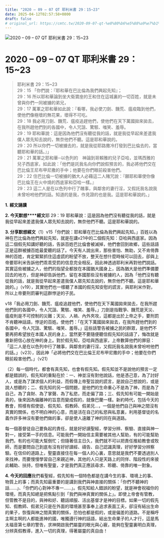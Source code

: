 ```yaml
---
title: "2020 – 09 – 07 QT 耶利米書 29：15~23"
date: 2025-04-12T02:57:58+0800
draft: false
# original_url: https://cmtc.tw/2020-09-07-qt-%e8%80%b6%e5%88%a9%e7%b1%b3%e6%9b%b8-29%ef%bc%9a1523
---
```


![2020 – 09 – 07 QT 耶利米書 29：15\~23](/images/qt.jpg   "2020 – 09 – 07 QT 耶利米書 29：15\~23")

# 2020 – 09 – 07 QT 耶利米書 29：15\~23

> 耶利米書 29：15\~23  
> 29：15 「你們說：『耶和華在巴比倫為我們興起先知』；  
> 29：16 所以耶和華論到坐大衛寶座的王和住在這城裏的一切百姓，就是未曾與你們一同被擄的弟兄，  
> 29：17 萬軍之耶和華如此說：『看哪，我必使刀劍、饑荒、瘟疫臨到他們，使他們像極壞的無花果，壞得不可吃。  
> 29：18 我必用刀劍、饑荒、瘟疫追趕他們，使他們在天下萬國拋來拋去，在我所趕他們到的各國中，令人咒詛、驚駭、嗤笑、羞辱。  
> 29：19 耶和華說：這是因為他們沒有聽從我的話，就是我從早起來差遣我僕人眾先知去說的，無奈他們不聽。這是耶和華說的。  
> 29：20 所以你們一切被擄去的，就是我從耶路撒冷打發到巴比倫去的，當聽耶和華的話。』」  
> 29：21 萬軍之耶和華─以色列的　神論到哥賴雅的兒子亞哈，並瑪西雅的兒子西底家，如此說：「他們是託我名向你們說假預言的，我必將他們交在巴比倫王尼布甲尼撒的手中；他要在你們眼前殺害他們。  
> 29：22 住巴比倫一切被擄的猶大人必藉這二人賭咒說：『願耶和華使你像巴比倫王在火中燒的西底家和亞哈一樣。』  
> 29：23 這二人是在以色列中行了醜事，與鄰舍的妻行淫，又假託我名說我未曾吩咐他們的話。知道的是我，作見證的也是我。這是耶和華說的。」

**1.** **經文誦讀**

**2. 今天默想****經文**耶 29：19 耶和華說：這是因為他們沒有聽從我的話，就是我從早起來差遣我僕人眾先知去說的，無奈他們不聽。這是耶和華說的。

**3. 分享默想經文**（1）v15「你們說：耶和華在巴比倫為我們興起先知。」百姓以為神在巴比倫為他們興起先知，就是在講v21中的二個假先知：亞哈與西底家。因為這二個假先知講好聽的話，告訴百姓巴比倫會被滅掉，他們會回到故鄉，這些話語正是這群被擄百姓最愛聽的話了。今天有人說出來，那些害怕、無助，又不肯倚靠神的百姓，肯定緊緊抓住這虛謊的盼望不放，整天在想什麼時候可以回去，卻與上帝要耶利米告訴他們乖乖受罰的信息完全相反。因此神透過耶利米再對他們說話。其實這些被擄之人，他們的指望全都放在本國猶大國身上，因為猶大是他們準備要回去的地方，但是神卻告訴他們，留在本國那些沒有被擄的人，因為「他們沒有聽從我的話，就是我從早起來差遣我僕人眾先知去說的，無奈他們不聽。這是耶和華說的。」（v19），其實他們也一樣聽了本國的假先知安慰的謊言，與耶利米作對，所以上帝要刑罰審判這群悖逆的子民。

v18「我必用刀劍、饑荒、瘟疫追趕他們，使他們在天下萬國拋來拋去，在我所趕他們到的各國中，令人咒詛、驚駭、嗤笑、羞辱。」刀劍是指戰爭、饑荒是天災、瘟疫則是不可控制的災難；天災、人禍、內外夾攻，這都是出於上帝之手，要刑罰不肯聽神話語，悖逆的百姓。使他們：「在天下萬國拋來拋去，在我所趕他們到的各國中，令人咒詛、驚駭、嗤笑、羞辱。」這些話警告被擄之民的群眾，是他們不要再把希望放在本國人民的身上，當然更不要隨便聽信假先知的話語了，悔改就是重新把信心放在神的身上。對於假先知，亞哈與西底家，上帝數算他們的罪惡：「這二人是在以色列中行了醜事，與鄰舍的妻行淫，又假託我名說我未曾吩咐他們的話。」（v23），因此神「必將他們交在巴比倫王尼布甲尼撒的手中；他要在你們眼前殺害他們。」（v21）

（2）每一個時代，都會有真先知，也會有假先知。假先知並不是說他的預言一定都是錯誤的，假先知的重點在於：一、神並沒有對他說話，他是憑己意，為了討好人，或是為了謀求個人的利益，而假傳上帝聖旨說的謊言，是說自己想說的，或是說人想聽的；二、假先知的另一個問題，是他們的生命重心不是為了神，而是為了自己，為了貪財、為了掌聲、為了私慾，而走偏了路；三、假先知有可能一開始是真的，後來因為偏離神的旨意而變成假的，就像巴蘭一樣。新約時代，包括今天的教會，照樣有假使徒、假先知、假教師、假弟兄…，一個是他們自己與神之間沒有真實的關係，也不明白神的心意，而是活在自己的私慾與私意裏，利用基督徒的名義作許多神沒有要他們做的事，卻是使人遠離了神的同在與道路。

每一個基督徒自己要負起的責任，就是好好讀聖經，學習分辨、察驗、直接與神一對一，接受第一手的信息。可能我們一開始信主需要被其他人幫助，有的可能幫助我們，有的也可能大幫倒忙；但隨著信主日久，我們就不可以把責任推給教會或牧師，而是要問自己到底有沒有好好讀經、禱告、自己認識真理，好好學習分辨察驗。在信仰的道路上，聖靈直接住在每一個人的心裏，意思就是我們不要透過別人來找神，而要慢慢學習自己來親近神，其他的人只是天路上的同伴、階段性的來彼此輔助、扶持，但唯有聖靈，才是我們真正應該尋求、聆聽、倚靠的唯一對象。

**4. 今天的回應**我們看聖經，假先知有一個特色都是在講今生的事、環境上的事、物質上的事；而真先知最重要的是講到我們與神直接的關係：「你們不聽神的話……」、「你們的心對神不專一……」。假先知給人錯誤的盼望，就是神會祝福你的環境，而真先知總是把焦點引到「我們與神真實的關係上」。即使上帝會有管教，但管教不是目的，與神和好、聽話順服、活出基督才是神的目標。如果一切的假先知、假教師、假弟兄只是在外面的環境甚至事奉上追求表面工夫，卻沒有結出生命的果子，恢復與神之間真實的關係，恐怕也都是假的，或是偏差的道路。不是稱呼主啊主啊的人都能進神的國，唯獨遵行神的話語，結出生命果子的人才行，這是馬太福音第七章的警告，求神開啟我們屬靈的眼光與心竅，能夠在聖靈裏明白真理，分辨真假教導，進入一切的真理，得著屬靈的真自由！
